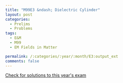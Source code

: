 ```yaml
---
title: "M99E3 &ndash; Dielectric Cylinder"
layout: post
categories:
  - Prelims
  - Problems
tags:
  - E&M
  - M99
  - EM Fields in Matter

permalink: /:categories/:year/:month/E3:output_ext
comments: false
---
```

<object data="1999M3E.pdf" type="application/pdf" width="100%" height="500"></object>
<div class="message"><a href='https://princetonprelim.com/prelim/3/'>Check for solutions to this year's exam</a></div>